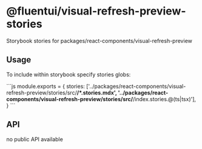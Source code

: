 # @fluentui/visual-refresh-preview-stories

Storybook stories for packages/react-components/visual-refresh-preview

## Usage

To include within storybook specify stories globs:

\`\`\`js
module.exports = {
stories: ['../packages/react-components/visual-refresh-preview/stories/src/**/*.stories.mdx', '../packages/react-components/visual-refresh-preview/stories/src/**/index.stories.@(ts|tsx)'],
}
\`\`\`

## API

no public API available
